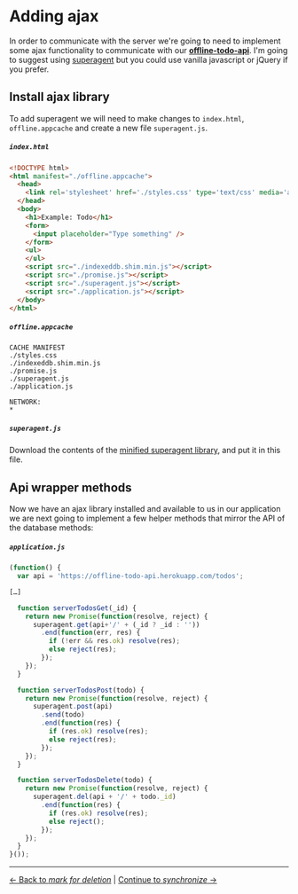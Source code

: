 # Adding ajax

In order to communicate with the server we're going to need to implement some ajax functionality to communicate with our **[offline-todo-api](https://github.com/matthew-andrews/offline-todo-api)**.  I'm going to suggest using [superagent](https://github.com/visionmedia/superagent) but you could use vanilla javascript or jQuery if you prefer.

## Install ajax library

To add superagent we will need to make changes to `index.html`, `offline.appcache` and create a new file `superagent.js`.

##### `index.html`

```html
<!DOCTYPE html>
<html manifest="./offline.appcache">
  <head>
    <link rel='stylesheet' href='./styles.css' type='text/css' media='all' />
  </head>
  <body>
    <h1>Example: Todo</h1>
    <form>
      <input placeholder="Type something" />
    </form>
    <ul>
    </ul>
    <script src="./indexeddb.shim.min.js"></script>
    <script src="./promise.js"></script>
    <script src="./superagent.js"></script>
    <script src="./application.js"></script>
  </body>
</html>
```

##### `offline.appcache`

```
CACHE MANIFEST
./styles.css
./indexeddb.shim.min.js
./promise.js
./superagent.js
./application.js

NETWORK:
*
```

##### `superagent.js`

Download the contents of the [minified superagent library](https://raw.githubusercontent.com/visionmedia/superagent/master/superagent.js), and put it in this file.

## Api wrapper methods

Now we have an ajax library installed and available to us in our application we are next going to implement a few helper methods that mirror the API of the database methods:

##### `application.js`

```js
(function() {
  var api = 'https://offline-todo-api.herokuapp.com/todos';

[…]

  function serverTodosGet(_id) {
    return new Promise(function(resolve, reject) {
      superagent.get(api+'/' + (_id ? _id : ''))
        .end(function(err, res) {
          if (!err && res.ok) resolve(res);
          else reject(res);
        });
    });
  }

  function serverTodosPost(todo) {
    return new Promise(function(resolve, reject) {
      superagent.post(api)
        .send(todo)
        .end(function(res) {
          if (res.ok) resolve(res);
          else reject(res);
        });
    });
  }

  function serverTodosDelete(todo) {
    return new Promise(function(resolve, reject) {
      superagent.del(api + '/' + todo._id)
        .end(function(res) {
          if (res.ok) resolve(res);
          else reject();
        });
    });
  }
}());
```

---

[← Back to *mark for deletion*](../02-mark-for-deletion) | [Continue to *synchronize* →](../04-synchronize)
